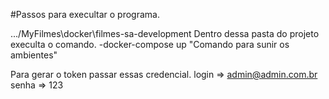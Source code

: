 #Passos para execultar o programa.

.../MyFilmes\docker\filmes-sa-development
Dentro dessa pasta do projeto execulta o comando.
-docker-compose up
"Comando para sunir os ambientes"

Para gerar o token passar essas credencial.
login => admin@admin.com.br
senha => 123
